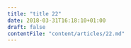 ```yaml
---
title: "title 22"
date: 2018-03-31T16:18:10+01:00
draft: false
contentFile: "content/articles/22.md"
---
```


